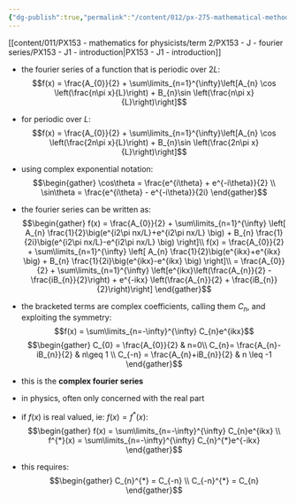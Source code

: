 ```yaml
---
{"dg-publish":true,"permalink":"/content/012/px-275-mathematical-methods/term-2/h-fourier-series-and-transforms/px-275-h1-complex-fourier-series/","noteIcon":"1","created":"2025-01-29T13:26:16.892+00:00","updated":"2025-03-21T08:10:34.733+00:00"}
---
```


[[content/011/PX153 - mathematics for physicists/term 2/PX153 - J - fourier series/PX153 - J1 - introduction\|PX153 - J1 - introduction]]

- the fourier series of a function that is periodic over $2L:$
$$f(x) = \frac{A_{0}}{2} + \sum\limits_{n=1}^{\infty}\left[A_{n} \cos \left(\frac{n\pi x}{L}\right) + B_{n}\sin \left(\frac{n\pi x}{L}\right)\right]$$
- for periodic over $L:$
$$f(x) = \frac{A_{0}}{2} + \sum\limits_{n=1}^{\infty}\left[A_{n} \cos \left(\frac{2n\pi x}{L}\right) + B_{n}\sin \left(\frac{2n\pi x}{L}\right)\right]$$

- using complex exponential notation:
$$\begin{gather}
\cos\theta  = \frac{e^{i\theta} + e^{-i\theta}}{2} \\
\sin\theta  = \frac{e^{i\theta} - e^{-i\theta}}{2i}
\end{gather}$$
- the fourier series can be written as:
$$\begin{gather}
f(x) = \frac{A_{0}}{2} + \sum\limits_{n=1}^{\infty} \left[ A_{n} \frac{1}{2}\big(e^{i2\pi nx/L}+e^{i2\pi nx/L} \big) + B_{n}  \frac{1}{2i}\big(e^{i2\pi nx/L}-e^{i2\pi nx/L} \big) \right]\\
f(x) = \frac{A_{0}}{2} + \sum\limits_{n=1}^{\infty} \left[ A_{n} \frac{1}{2}\big(e^{ikx}+e^{ikx} \big) + B_{n}  \frac{1}{2i}\big(e^{ikx}-e^{ikx} \big) \right]\\
= \frac{A_{0}}{2} + \sum\limits_{n=1}^{\infty} \left[e^{ikx}\left(\frac{A_{n}}{2} - \frac{iB_{n}}{2}\right) + e^{-ikx} \left(\frac{A_{n}}{2} + \frac{iB_{n}}{2}\right)\right]
\end{gather}$$
- the bracketed terms are complex coefficients, calling them $C_n$, and exploiting the symmetry:
$$f(x) = \sum\limits_{n=-\infty}^{\infty} C_{n}e^{ikx}$$
$$\begin{gather}
C_{0} = \frac{A_{0}}{2}  & n=0\\
C_{n}= \frac{A_{n}-iB_{n}}{2} & n\geq 1 \\
C_{-n} = \frac{A_{n}+iB_{n}}{2} & n \leq -1
\end{gather}$$
- this is the **complex fourier series**

- in physics, often only concerned with the real part
- if $f(x)$ is real valued, ie: $f(x) = f^{*}(x):$
$$\begin{gather}
f(x) = \sum\limits_{n=-\infty}^{\infty} C_{n}e^{ikx} \\
f^{*}(x) = \sum\limits_{n=-\infty}^{\infty} C_{n}^{*}e^{-ikx}
\end{gather}$$
- this requires:
$$\begin{gather}
C_{n}^{*} = C_{-n} \\
C_{-n}^{*} = C_{n}
\end{gather}$$
